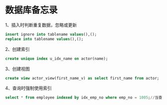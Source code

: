 # 数据库备忘录

1、插入时判断重复数据，忽略或更新

```sql
insert ignore into tablename values(),();
replace into tablename values(),();
```

2、创建索引

```sql
create unique index u_idx_name on actor(name);
```

3、创建视图

```sql
create view actor_view(first_name_v) as select first_name from actor;
```

4、查询时强制使用索引

```sql
select * from employee indexed by idx_emp_no where emp_no = 1005;//当查询编号为1005的记录时强制使用索引
```

